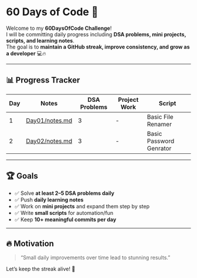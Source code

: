 # 60 Days of Code 🚀

Welcome to my **60DaysOfCode Challenge**!  
I will be committing daily progress including **DSA problems, mini projects, scripts, and learning notes**.  
The goal is to **maintain a GitHub streak, improve consistency, and grow as a developer** 💻🔥  

---

## 📊 Progress Tracker

| Day | Notes | DSA Problems | Project Work | Script |
|-----|--------|--------------|--------------|--------|
| 1   | [Day01/notes.md](Day01/notes.md) | 3 | - | Basic File Renamer |
| 2   | [Day02/notes.md](Day02/notes.md) | 3 | - | Basic Password Genrator |

---

## 🏆 Goals
- ✅ Solve **at least 2–5 DSA problems daily**  
- ✅ Push **daily learning notes**  
- ✅ Work on **mini projects** and expand them step by step  
- ✅ Write **small scripts** for automation/fun  
- ✅ Keep **10+ meaningful commits per day**  

---

## 🔥 Motivation
> “Small daily improvements over time lead to stunning results.”  

Let’s keep the streak alive! 🚀
